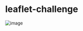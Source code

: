 # leaflet-challenge

![image](https://github.com/ashley-ley/leaflet-challenge/assets/132225987/b26da580-3abb-4a2f-8cac-0f31bb4b50c3)
